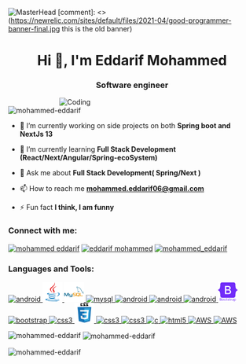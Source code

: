 ![MasterHead](https://camo.githubusercontent.com/9790442a186cf9984a391793e2586ba6c8840cb5a698e26a425d670880f617c5/68747470733a2f2f7777772e77696e677374656368736f6c7574696f6e732e636f6d2f77702d636f6e74656e742f75706c6f6164732f323032322f30332f66756c6c2d737461636b2d646576656c6f706d656e742e676966)
[comment]: <> (https://newrelic.com/sites/default/files/2021-04/good-programmer-banner-final.jpg this is the old banner)
<h1 align="center">Hi 👋, I'm Eddarif Mohammed</h1>
<h3 align="center">Software engineer</h3>
<img align="right" alt="Coding" width="400" src="https://t3.ftcdn.net/jpg/01/78/65/02/360_F_178650212_oePgGaIhKUhz0cIg2bLBGsFsdbWs5Xwj.jpg">

<p align="left"> <img src="[https://komarev.com/ghpvc/?username=mohammed-eddarif&label=Profile%20views&color=0e75b6&style=flat]" alt="mohammed-eddarif" /> </p>

- 🔭 I’m currently working on side projects on both **Spring boot and NextJs 13**

- 🌱 I’m currently learning **Full Stack Development (React/Next/Angular/Spring-ecoSystem)**

- 💬 Ask me about **Full Stack Development( Spring/Next )**

- 📫 How to reach me **mohammed.eddarif06@gmail.com**

- ⚡ Fun fact **I think, I am funny**

<h3 align="left">Connect with me:</h3>
<p align="left">
<a href="https://linkedin.com/in/mohammed eddarif" target="blank"><img align="center" src="https://raw.githubusercontent.com/rahuldkjain/github-profile-readme-generator/master/src/images/icons/Social/linked-in-alt.svg" alt="mohammed eddarif" height="30" width="40" /></a>
<a href="https://fb.com/eddarif mohammed" target="blank"><img align="center" src="https://raw.githubusercontent.com/rahuldkjain/github-profile-readme-generator/master/src/images/icons/Social/facebook.svg" alt="eddarif mohammed" height="30" width="40" /></a>
<a href="https://instagram.com/mohammed_eddarif" target="blank"><img align="center" src="https://raw.githubusercontent.com/rahuldkjain/github-profile-readme-generator/master/src/images/icons/Social/instagram.svg" alt="mohammed_eddarif" height="30" width="40" /></a>

</p>

<h3 align="left">Languages and Tools:</h3>
<p align="left"> 
<a href="https://spring.io/projects/spring-boot" target="_blank" rel="noreferrer"> 
<img src="https://cdn.jsdelivr.net/gh/devicons/devicon/icons/spring/spring-original.svg" alt="android" width="40" height="40"/> </a> 
<a href="https://docs.oracle.com/javase/8/docs/technotes/guides/language/index.html" target="_blank" rel="noreferrer"> <img src="https://raw.githubusercontent.com/devicons/devicon/master/icons/java/java-original.svg" alt="c" width="40" height="40"/> </a> 
<a href="https://www.mysql.com/" target="_blank" rel="noreferrer"> <img src="https://raw.githubusercontent.com/devicons/devicon/master/icons/mysql/mysql-original-wordmark.svg" alt="mysql" width="40" height="40"/> </a> 
<a href="https://www.mongodb.com/" target="_blank" rel="noreferrer"> <img src="https://cdn.jsdelivr.net/gh/devicons/devicon/icons/mongodb/mongodb-original.svg" alt="mysql" width="40" height="40"/> </a> 
<a href="https://react.dev/" target="_blank" rel="noreferrer"> 
<img src="https://cdn.jsdelivr.net/gh/devicons/devicon/icons/react/react-original.svg" alt="android" width="40" height="40"/> </a> 
<a href="https://nextjs.org/" target="_blank" rel="noreferrer"> 
<img src="https://cdn.jsdelivr.net/gh/devicons/devicon/icons/nextjs/nextjs-original-wordmark.svg" alt="android" width="40" height="40"/> </a> 
<a href="https://angular.io/" target="_blank" rel="noreferrer"> 
<img src="https://cdn.jsdelivr.net/gh/devicons/devicon/icons/angularjs/angularjs-original.svg" alt="android" width="40" height="40"/> </a> 
<a href="https://getbootstrap.com" target="_blank" rel="noreferrer"> 
<img src="https://raw.githubusercontent.com/devicons/devicon/master/icons/bootstrap/bootstrap-plain-wordmark.svg" alt="bootstrap" width="40" height="40"/> </a>
<a href="https://tailwindcss.com/" target="_blank" rel="noreferrer"> 
<img src="https://cdn.jsdelivr.net/gh/devicons/devicon/icons/tailwindcss/tailwindcss-plain.svg" alt="bootstrap" width="40" height="40"/> </a>
<a href="https://www.tutorialspoint.com/html5/index.htm" target="_blank" rel="noreferrer"> <img src="https://cdn.jsdelivr.net/gh/devicons/devicon/icons/html5/html5-original.svg" alt="css3" width="40" height="40"/> </a> 
<a href="https://www.w3schools.com/css/" target="_blank" rel="noreferrer"> <img src="https://raw.githubusercontent.com/devicons/devicon/master/icons/css3/css3-original-wordmark.svg" alt="css3" width="40" height="40"/> </a> 
<a href="https://developer.mozilla.org/en-US/docs/Web/JavaScript" target="_blank" rel="noreferrer"> <img src="https://cdn.jsdelivr.net/gh/devicons/devicon/icons/javascript/javascript-original.svg" alt="css3" width="40" height="40"/> </a> 
<a href="https://www.typescriptlang.org/" target="_blank" rel="noreferrer"> <img src="https://cdn.jsdelivr.net/gh/devicons/devicon/icons/typescript/typescript-original.svg" alt="css3" width="40" height="40"/> </a> 
<a href="https://www.python.org/" target="_blank" rel="noreferrer"> <img src="https://cdn.jsdelivr.net/gh/devicons/devicon/icons/python/python-original.svg" alt="c" width="40" height="40"/> </a> 
<a href="https://www.docker.com/" target="_blank" rel="noreferrer"> <img src="https://cdn.jsdelivr.net/gh/devicons/devicon/icons/docker/docker-original-wordmark.svg" alt="html5" width="40" height="40"/> </a> 
<a href="https://code.visualstudio.com/" target="_blank" rel="noreferrer"> <img src="https://cdn.jsdelivr.net/gh/devicons/devicon/icons/vscode/vscode-original.svg" alt="AWS" width="40" height="40"/> </a> 
<a href="https://www.jetbrains.com/idea/" target="_blank" rel="noreferrer"> <img src="https://cdn.jsdelivr.net/gh/devicons/devicon/icons/intellij/intellij-plain-wordmark.svg" alt="AWS" width="40" height="40"/> </a> 



<p><img align="left" src="https://github-readme-stats.vercel.app/api/top-langs?username=mohammed-eddarif&show_icons=true&locale=en&layout=compact" alt="mohammed-eddarif" /></p>

<p>&nbsp;<img align="center" src="https://github-readme-stats.vercel.app/api?username=mohammed-eddarif&show_icons=true&locale=en" alt="mohammed-eddarif" /></p>

<p><img align="center" src="https://github-readme-streak-stats.herokuapp.com/?user=mohammed-eddarif&" alt="mohammed-eddarif" /></p>
